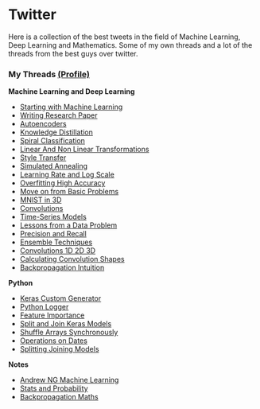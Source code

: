 # Twitter

Here is a collection of the best tweets in the field of Machine Learning, Deep Learning and Mathematics. 
Some of my own threads and a lot of the threads from the best guys over twitter.

### My Threads [(Profile)](https://twitter.com/capeandcode)

**Machine Learning and Deep Learning**

- [Starting with Machine Learning](https://twitter.com/capeandcode/status/1376144878493605889)
- [Writing Research Paper](https://twitter.com/capeandcode/status/1376901200944095240)
- [Autoencoders](https://twitter.com/capeandcode/status/1359928241897709568)
- [Knowledge Distillation](https://twitter.com/capeandcode/status/1358404890679074819)
- [Spiral Classification](https://twitter.com/capeandcode/status/1346866933296087042)
- [Linear And Non Linear Transformations](https://twitter.com/capeandcode/status/1341030858648477696)
- [Style Transfer](https://twitter.com/capeandcode/status/1339105157921968128)
- [Simulated Annealing](https://twitter.com/capeandcode/status/1374742301453426695)
- [Learning Rate and Log Scale](https://twitter.com/capeandcode/status/1375872184313208836)
- [Overfitting High Accuracy](https://twitter.com/capeandcode/status/1377293802000424961)
- [Move on from Basic Problems](https://twitter.com/capeandcode/status/1378286752247508992)
- [MNIST in 3D](https://twitter.com/capeandcode/status/1378346802500534276)
- [Convolutions](https://twitter.com/capeandcode/status/1382363953297117184)
- [Time-Series Models](https://twitter.com/capeandcode/status/1381592947506970625)
- [Lessons from a Data Problem](https://twitter.com/capeandcode/status/1381256194296143890)
- [Precision and Recall](https://twitter.com/capeandcode/status/1380045608141025290)
- [Ensemble Techniques](https://twitter.com/capeandcode/status/1379468883380289540)
- [Convolutions 1D 2D 3D](https://twitter.com/capeandcode/status/1382363953297117184)
- [Calculating Convolution Shapes](https://twitter.com/capeandcode/status/1383415512399441922)
- [Backpropagation Intuition](https://twitter.com/capeandcode/status/1384521213746184194)

**Python**
- [Keras Custom Generator](https://twitter.com/capeandcode/status/1374013634477617158)
- [Python Logger](https://twitter.com/capeandcode/status/1374013634477617158) 
- [Feature Importance](https://twitter.com/capeandcode/status/1378648544823902208)
- [Split and Join Keras Models](https://twitter.com/capeandcode/status/1379098828498821123)
- [Shuffle Arrays Synchronously](https://twitter.com/capeandcode/status/1380475583461785601)
- [Operations on Dates](https://twitter.com/capeandcode/status/1379257475606532096)
- [Splitting Joining Models](https://twitter.com/capeandcode/status/1379098828498821123)

**Notes**
- [Andrew NG Machine Learning](https://twitter.com/capeandcode/status/1375315443200581635)
- [Stats and Probability](https://twitter.com/capeandcode/status/1377953968597372936)
- [Backpropagation Maths](https://drive.google.com/file/d/1OwrxOeBVOL0qB6mDk91ZJ9raflo54qa4/view)